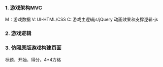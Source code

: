 ### 1. 游戏架构MVC
M：游戏数据
V: UI-HTML/CSS
C: 游戏主逻辑js/jQuery
动画效果和支撑逻辑-js
### 2. 游戏逻辑
### 3. 仿照原版游戏构建页面
标题，开始，得分，4*4方格
